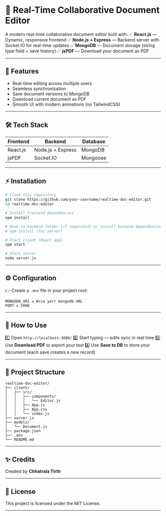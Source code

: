 # 📄 Real-Time Collaborative Document Editor

A modern real-time collaborative document editor built with:
✅ **React.js** — Dynamic, responsive frontend
✅ **Node.js + Express** — Backend server with Socket.IO for real-time updates
✅ **MongoDB** — Document storage (string type field + save history)
✅ **jsPDF** — Download your document as PDF

---

## 🚀 Features

* Real-time editing across multiple users
* Seamless synchronization
* Save document versions to MongoDB
* Download current document as PDF
* Smooth UI with modern animations (no TailwindCSS)

---

## 🛠 Tech Stack

| Frontend | Backend           | Database |
| -------- | ----------------- | -------- |
| React.js | Node.js + Express | MongoDB  |
| jsPDF    | Socket.IO         | Mongoose |

---

## ⚡ Installation

```bash
# Clone this repository
git clone https://github.com/your-username/realtime-doc-editor.git
cd realtime-doc-editor

# Install frontend dependencies
npm install

# Move to backend folder (if separated) or install backend dependencies
# npm install (for server)

# Start client (React app)
npm start

# Start server
node server.js
```

---

## ⚙️ Configuration

👉 Create a `.env` file in your project root:

```
MONGODB_URI = Wrie yorr mongodb URL
PORT = 5000
```

---

## 📝 How to Use

1️⃣ Open `http://localhost:3000/`
2️⃣ Start typing — edits sync in real time
3️⃣ Use **Download PDF** to export your text
4️⃣ Use **Save to DB** to store your document (each save creates a new record)

---

## 📁 Project Structure

```
realtime-doc-editor/
├── client/
│   ├── src/
│   │   ├── components/
│   │   │   └── Editor.js
│   │   ├── App.js
│   │   ├── App.css
│   │   └── index.js
├── server.js
├── models/
│   └── Document.js
├── package.json
├── .env
└── README.md
```

---


## ✨ Credits

Created by **Chhatrala Tirth**

---

## 📌 License

This project is licensed under the MIT License.

---
